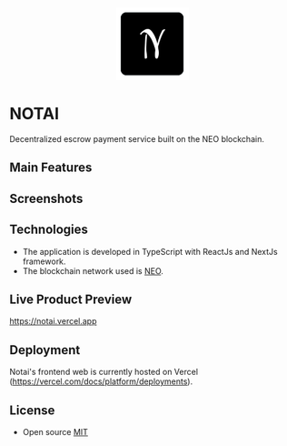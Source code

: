 <p align="center">
    <img src="https://github.com/jnlewis/notai-web/raw/main/docs/images/logo.png" width="128" height="128" alt="Notai">
</p>

# NOTAI
Decentralized escrow payment service built on the NEO blockchain.

## Main Features


## Screenshots


## Technologies
* The application is developed in TypeScript with ReactJs and NextJs framework.
* The blockchain network used is <a href="https://www.neo.org/" target="_blank">NEO</a>.

## Live Product Preview
<a href="https://notai.vercel.app" target="_blank">https://notai.vercel.app</a>


## Deployment
Notai's frontend web is currently hosted on Vercel (https://vercel.com/docs/platform/deployments).


## License
* Open source <a href="https://github.com/jnlewis/notai/blob/master/LICENSE">MIT</a>

